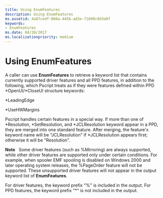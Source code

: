```yaml
---
title: Using EnumFeatures
description: Using EnumFeatures
ms.assetid: 4a87cedf-066a-445b-ad3e-71699c9d3e07
keywords:
- EnumFeatures
ms.date: 04/20/2017
ms.localizationpriority: medium
---
```


# Using EnumFeatures





A caller can use **EnumFeatures** to retrieve a keyword list that contains currently supported driver features and all PPD features, in addition to the following, which Pscript treats as if they were features defined within PPD \*OpenUI/\*CloseUI structure keywords:

\*LeadingEdge

\*UseHWMargins

Pscript handles certain features in a special way. If more than one of \*Resolution, \*SetResolution, and \*JCLResolution keyword appear in a PPD, they are merged into one standard feature. After merging, the feature's keyword name will be "JCLResolution" if \*JCLResolution appears first; otherwise it will be "Resolution".

**Note**   Some driver features (such as %Mirroring) are always supported, while other driver features are supported only under certain conditions. For example, when spooler EMF spooling is disabled on Windows 2000 and later operating system releases, the %PageOrder feature will not be supported. These unsupported driver features will not appear in the output keyword list of **EnumFeatures**.

 

For driver features, the keyword prefix "%" is included in the output. For PPD features, the keyword prefix "\*" is not included in the output.

 

 




